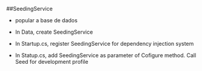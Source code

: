##SeedingService

- popular a base de dados

- In Data, create SeedingService
- In Startup.cs, register SeedingService for dependency injection system
- In Statup.cs, add SeedingService as parameter of Cofigure method. Call Seed for development profile